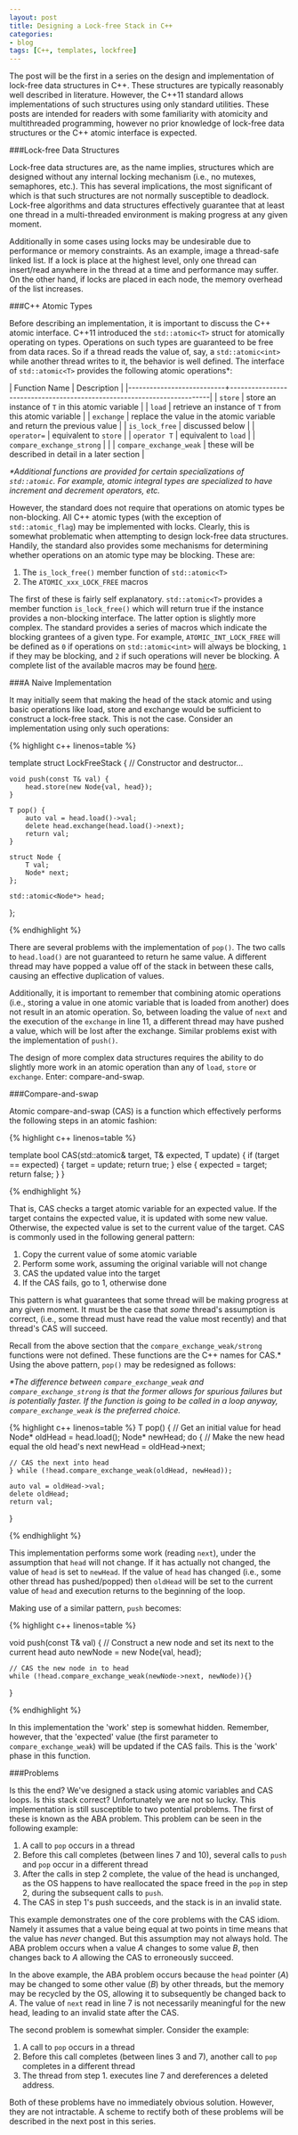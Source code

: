 ```yaml
---
layout: post
title: Designing a Lock-free Stack in C++
categories:
- blog
tags: [C++, templates, lockfree]
---
```


The post will be the first in a series on the design and implementation of lock-free data structures in C++. These structures are typically reasonably well described in literature. However, the C++11 standard allows implementations of such structures using only standard utilities. These posts are intended for readers with some familiarity with atomicity and multithreaded programming, however no prior knowledge of lock-free data structures or the C++ atomic interface is expected.

###Lock-free Data Structures

Lock-free data structures are, as the name implies, structures which are designed without any internal locking mechanism (i.e., no mutexes, semaphores, etc.). This has several implications, the most significant of which is that such structures are not normally susceptible to deadlock. Lock-free algorithms and data structures effectively guarantee that at least one thread in a multi-threaded environment is making progress at any given moment.

Additionally in some cases using locks may be undesirable due to performance or memory constraints. As an example, image a thread-safe linked list. If a lock is place at the highest level, only one thread can insert/read anywhere in the thread at a time and performance may suffer. On the other hand, if locks are placed in each node, the memory overhead of the list increases.

###C++ Atomic Types

Before describing an implementation, it is important to discuss the C++ atomic interface. C++11 introduced the `std::atomic<T>` struct for atomically operating on types. Operations on such types are guaranteed to be free from data races. So if a thread reads the value of, say, a `std::atomic<int>` while another thread writes to it, the behavior is well defined. The interface of `std::atomic<T>` provides the following atomic operations\*:

| Function Name             | Description                                                            |
|---------------------------+------------------------------------------------------------------------|
| `store`                   | store an instance of `T` in this atomic variable                       |
| `load`                    | retrieve an instance of `T` from this atomic variable                  |
| `exchange`                | replace the value in the atomic variable and return the previous value |
| `is_lock_free`            | discussed below                                                        |
| `operator=`               | equivalent to `store`                                                  |
| `operator T`              | equivalent to `load`                                                   |
| `compare_exchange_strong` |                                                                        |
| `compare_exchange_weak`   | these will be described in detail in a later section                   |

_\*Additional functions are provided for certain specializations of `std::atomic`. For example, atomic integral types are specialized to have increment and decrement operators, etc._

 However, the standard does not require that operations on atomic types be non-blocking. All C++ atomic types (with the exception of `std::atomic_flag`) may be implemented with locks. Clearly, this is somewhat problematic when attempting to design lock-free data structures. Handily, the standard also provides some mechanisms for determining whether operations on an atomic type may be blocking. These are:

1. The `is_lock_free()` member function of `std::atomic<T>`
2. The `ATOMIC_xxx_LOCK_FREE` macros

The first of these is fairly self explanatory. `std::atomic<T>` provides a member function `is_lock_free()` which will return true if the instance provides a non-blocking interface. The latter option is slightly more complex. The standard provides a series of macros which indicate the blocking grantees of a given type. For example, `ATOMIC_INT_LOCK_FREE` will be defined as `0` if operations on `std::atomic<int>` will always be blocking, `1` if they may be blocking, and `2` if such operations will never be blocking. A complete list of the available macros may be found [here][macro_list].

[macro_list]: http://en.cppreference.com/w/cpp/atomic/atomic_is_lock_free

###A Naive Implementation

It may initially seem that making the head of the stack atomic and using basic operations like load, store and exchange would be sufficient to construct a lock-free stack. This is not the case. Consider an implementation using only such operations:

{% highlight c++ linenos=table %}

template<typename T>
struct LockFreeStack {
    // Constructor and destructor...

    void push(const T& val) {
        head.store(new Node{val, head});
    }

    T pop() {
        auto val = head.load()->val;
        delete head.exchange(head.load()->next);
        return val;
    }

    struct Node {
        T val;
        Node* next;
    };

    std::atomic<Node*> head;
};

{% endhighlight %}

There are several problems with the implementation of `pop()`. The two calls to `head.load()` are not guaranteed to return he same value. A different thread may have popped a value off of the stack in between these calls, causing an effective duplication of values.

Additionally, it is important to remember that combining atomic operations (i.e., storing a value in one atomic variable that is loaded from another) does not result in an atomic operation. So, between loading the value of `next` and the execution of the `exchange` in line 11, a different thread may have pushed a value, which will be lost after the exchange. Similar problems exist with the implementation of `push()`.

The design of more complex data structures requires the ability to do slightly more work in an atomic operation than any of `load`, `store` or `exchange`. Enter: compare-and-swap.

###Compare-and-swap

Atomic compare-and-swap (CAS) is a function which effectively performs the following steps in an atomic fashion:

{% highlight c++ linenos=table %}

template<typename T>
bool CAS(std::atomic<T>& target, T& expected, T update) {
    if (target == expected) {
        target = update;
        return true;
    } else {
        expected = target;
        return false;
    }
}

{% endhighlight %}

That is, CAS checks a target atomic variable for an expected value. If the target contains the expected value, it is updated with some new value. Otherwise, the expected value is set to the current value of the target. CAS is commonly used in the following general pattern:

1. Copy the current value of some atomic variable
2. Perform some work, assuming the original variable will not change
3. CAS the updated value into the target
4. If the CAS fails, go to 1, otherwise done

This pattern is what guarantees that some thread will be making progress at any given moment. It must be the case that _some_ thread's assumption is correct, (i.e., some thread must have read the value most recently) and that thread's CAS will succeed.

Recall from the above section that the `compare_exchange_weak/strong` functions were not defined. These functions are the C++ names for CAS.* Using the above pattern, `pop()` may be redesigned as follows:

_\*The difference between `compare_exchange_weak` and `compare_exchange_strong` is that the former allows for spurious failures but is potentially faster. If the function is going to be called in a loop anyway, `compare_exchange_weak` is the preferred choice._

{% highlight c++ linenos=table %}
T pop() {
    // Get an initial value for head
    Node* oldHead = head.load();
    Node* newHead;
    do {
        // Make the new head equal the old head's next
        newHead = oldHead->next;

    // CAS the next into head
    } while (!head.compare_exchange_weak(oldHead, newHead));

    auto val = oldHead->val;
    delete oldHead;
    return val;
}

{% endhighlight %}

This implementation performs some work (reading `next`), under the assumption that `head` will not change. If it has actually not changed, the value of `head` is set to `newHead`. If the value of `head` has changed (i.e., some other thread has pushed/popped) then `oldHead` will be set to the current value of `head` and execution returns to the beginning of the loop.

Making use of a similar pattern, `push` becomes:

{% highlight c++ linenos=table %}

void push(const T& val) {
    // Construct a new node and set its next to the current head
    auto newNode = new Node{val, head};

    // CAS the new node in to head
    while (!head.compare_exchange_weak(newNode->next, newNode)){}
}

{% endhighlight %}

In this implementation the 'work' step is somewhat hidden. Remember, however, that the 'expected' value (the first parameter to `compare_exchange_weak`) will be updated if the CAS fails. This is the 'work' phase in this function.

###Problems

Is this the end? We've designed a stack using atomic variables and CAS loops. Is this stack correct? Unfortunately we are not so lucky. This implementation is still susceptible to two potential problems. The first of these is known as the ABA problem. This problem can be seen in the following example:

1. A call to `pop` occurs in a thread
2. Before this call completes (between lines 7 and 10), several calls to `push` and `pop` occur in a different thread
3. After the calls in step 2 complete, the value of the head is unchanged, as the OS happens to have reallocated the space freed in the `pop` in step 2, during the subsequent calls to `push`.
4. The CAS in step 1's push succeeds, and the stack is in an invalid state.

This example demonstrates one of the core problems with the CAS idiom. Namely it assumes that a value being equal at two points in time means that the value has _never_ changed. But this assumption may not always hold. The ABA problem occurs when a value *A* changes to some value *B*, then changes back to *A* allowing the CAS to erroneously succeed.

In the above example, the ABA problem occurs because the `head` pointer (_A_) may be changed to some other value (_B_) by other threads, but the memory may be recycled by the OS, allowing it to subsequently be changed back to _A_. The value of `next` read in line 7 is not necessarily meaningful for the new head, leading to an invalid state after the CAS.

The second problem is somewhat simpler. Consider the example:

1. A call to `pop` occurs in a thread
2. Before this call completes (between lines 3 and 7), another call to `pop` completes in a different thread
3. The thread from step 1. executes line 7 and dereferences a deleted address.

Both of these problems have no immediately obvious solution. However, they are not intractable. A scheme to rectify both of these problems will be described in the next post in this series.
